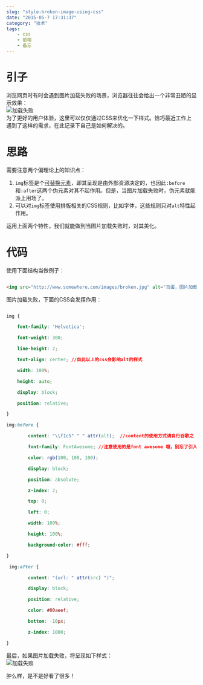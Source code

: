 ```yaml
---
slug: "style-broken-image-using-css"
date: "2015-05-7 17:31:37"
category: "技术"
tags:
    - css
    - 前端
    - 备忘
---
```

[](#引子 "引子")引子
==============

浏览网页时有时会遇到图片加载失败的场景，浏览器往往会给出一个非常丑陋的显示效果：  
![加载失败](https://zerosoul.github.io/2015/05/07/style-broken-image-using-css/img_err.png)  
为了更好的用户体验，这里可以仅仅通过CSS来优化一下样式。恰巧最近工作上遇到了这样的需求，在此记录下自己是如何解决的。

[](#思路 "思路")思路
==============

需要注意两个偏理论上的知识点：

1.  `img`标签是个[可替换元素](https://www.w3.org/TR/CSS21/generate.html#before-after-content)，即其呈现是由外部资源决定的，也因此`:before`和`:after`这两个伪元素对其不起作用。但是，当图片加载失败时，伪元素就能派上用场了。
2.  可以对`img`标签使用排版相关的CSS规则，比如字体，这些规则只对`alt`特性起作用。

运用上面两个特性，我们就能做到当图片加载失败时，对其美化。

[](#代码 "代码")代码
==============

使用下面结构当做例子：  

``` html

<img src="http://www.somewhere.com/images/broken.jpg" alt="马蛋，图片加载出错了...">
```
图片加载失败，下面的CSS会发挥作用：  
``` css

img { 

    font-family: 'Helvetica'; 

    font-weight: 300; 

    line-height: 2; 

    text-align: center; //自此以上的css会影响alt的样式

    width: 100%; 

    height: auto; 

    display: block; 

    position: relative; 

}

img:before { 

        content: "\\f1c5" " " attr(alt);  //content的使用方式请自行谷歌之

        font-family: FontAwesome; //注意使用的是font awesome 哦，别忘了引入。

        color: rgb(100, 100, 100); 

        display: block; 

        position: absolute; 

        z-index: 2; 

        top: 0; 

        left: 0; 

        width: 100%; 

        height: 100%; 

        background-color: #fff; 

} 

 img:after { 

        content: "(url: " attr(src) ")"; 

        display: block; 

        position: relative; 

        color: #00aeef; 

        bottom: -10px; 

        z-index: 1000;

}
```

最后，如果图片加载失败，将呈现如下样式：  
![加载失败](https://zerosoul.github.io/2015/05/07/style-broken-image-using-css/img_err_styled.png)

肿么样，是不是好看了很多！